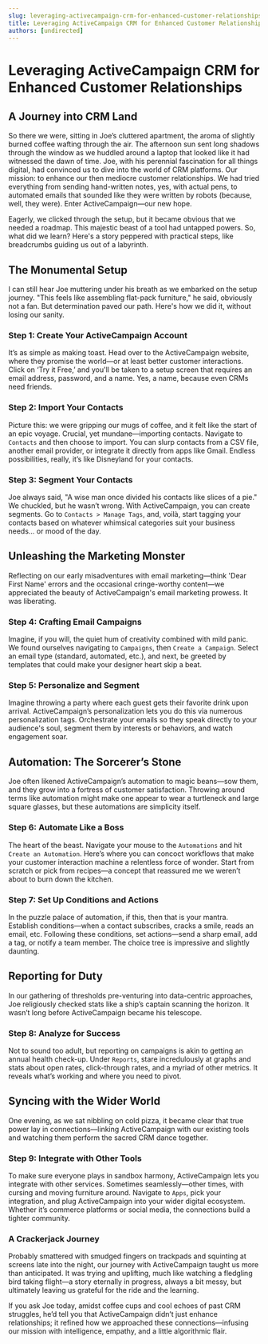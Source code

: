 ```yaml
---
slug: leveraging-activecampaign-crm-for-enhanced-customer-relationships
title: Leveraging ActiveCampaign CRM for Enhanced Customer Relationships
authors: [undirected]
---
```



# Leveraging ActiveCampaign CRM for Enhanced Customer Relationships

## A Journey into CRM Land

So there we were, sitting in Joe’s cluttered apartment, the aroma of slightly burned coffee wafting through the air. The afternoon sun sent long shadows through the window as we huddled around a laptop that looked like it had witnessed the dawn of time. Joe, with his perennial fascination for all things digital, had convinced us to dive into the world of CRM platforms. Our mission: to enhance our then mediocre customer relationships. We had tried everything from sending hand-written notes, yes, with actual pens, to automated emails that sounded like they were written by robots (because, well, they were). Enter ActiveCampaign—our new hope.

Eagerly, we clicked through the setup, but it became obvious that we needed a roadmap. This majestic beast of a tool had untapped powers. So, what did we learn? Here's a story peppered with practical steps, like breadcrumbs guiding us out of a labyrinth.

## The Monumental Setup

I can still hear Joe muttering under his breath as we embarked on the setup journey. "This feels like assembling flat-pack furniture," he said, obviously not a fan. But determination paved our path. Here's how we did it, without losing our sanity.

### Step 1: Create Your ActiveCampaign Account

It’s as simple as making toast. Head over to the ActiveCampaign website, where they promise the world—or at least better customer interactions. Click on ‘Try it Free,’ and you'll be taken to a setup screen that requires an email address, password, and a name. Yes, a name, because even CRMs need friends.

### Step 2: Import Your Contacts

Picture this: we were gripping our mugs of coffee, and it felt like the start of an epic voyage. Crucial, yet mundane—importing contacts. Navigate to `Contacts` and then choose to import. You can slurp contacts from a CSV file, another email provider, or integrate it directly from apps like Gmail. Endless possibilities, really, it’s like Disneyland for your contacts.

### Step 3: Segment Your Contacts

Joe always said, "A wise man once divided his contacts like slices of a pie." We chuckled, but he wasn’t wrong. With ActiveCampaign, you can create segments. Go to `Contacts > Manage Tags`, and, voilà, start tagging your contacts based on whatever whimsical categories suit your business needs… or mood of the day.

## Unleashing the Marketing Monster

Reflecting on our early misadventures with email marketing—think 'Dear First Name' errors and the occasional cringe-worthy content—we appreciated the beauty of ActiveCampaign's email marketing prowess. It was liberating.

### Step 4: Crafting Email Campaigns

Imagine, if you will, the quiet hum of creativity combined with mild panic. We found ourselves navigating to `Campaigns`, then `Create a Campaign`. Select an email type (standard, automated, etc.), and next, be greeted by templates that could make your designer heart skip a beat.

### Step 5: Personalize and Segment

Imagine throwing a party where each guest gets their favorite drink upon arrival. ActiveCampaign’s personalization lets you do this via numerous personalization tags. Orchestrate your emails so they speak directly to your audience's soul, segment them by interests or behaviors, and watch engagement soar.

## Automation: The Sorcerer’s Stone

Joe often likened ActiveCampaign’s automation to magic beans—sow them, and they grow into a fortress of customer satisfaction. Throwing around terms like automation might make one appear to wear a turtleneck and large square glasses, but these automations are simplicity itself.

### Step 6: Automate Like a Boss

The heart of the beast. Navigate your mouse to the `Automations` and hit `Create an Automation`. Here’s where you can concoct workflows that make your customer interaction machine a relentless force of wonder. Start from scratch or pick from recipes—a concept that reassured me we weren’t about to burn down the kitchen.

### Step 7: Set Up Conditions and Actions

In the puzzle palace of automation, if this, then that is your mantra. Establish conditions—when a contact subscribes, cracks a smile, reads an email, etc. Following these conditions, set actions—send a sharp email, add a tag, or notify a team member. The choice tree is impressive and slightly daunting.

## Reporting for Duty

In our gathering of thresholds pre-venturing into data-centric approaches, Joe religiously checked stats like a ship’s captain scanning the horizon. It wasn’t long before ActiveCampaign became his telescope.

### Step 8: Analyze for Success

Not to sound too adult, but reporting on campaigns is akin to getting an annual health check-up. Under `Reports`, stare incredulously at graphs and stats about open rates, click-through rates, and a myriad of other metrics. It reveals what’s working and where you need to pivot.

## Syncing with the Wider World

One evening, as we sat nibbling on cold pizza, it became clear that true power lay in connections—linking ActiveCampaign with our existing tools and watching them perform the sacred CRM dance together.

### Step 9: Integrate with Other Tools

To make sure everyone plays in sandbox harmony, ActiveCampaign lets you integrate with other services. Sometimes seamlessly—other times, with cursing and moving furniture around. Navigate to `Apps`, pick your integration, and plug ActiveCampaign into your wider digital ecosystem. Whether it’s commerce platforms or social media, the connections build a tighter community.

### A Crackerjack Journey

Probably smattered with smudged fingers on trackpads and squinting at screens late into the night, our journey with ActiveCampaign taught us more than anticipated. It was trying and uplifting, much like watching a fledgling bird taking flight—a story eternally in progress, always a bit messy, but ultimately leaving us grateful for the ride and the learning.

If you ask Joe today, amidst coffee cups and cool echoes of past CRM struggles, he’d tell you that ActiveCampaign didn’t just enhance relationships; it refined how we approached these connections—infusing our mission with intelligence, empathy, and a little algorithmic flair.